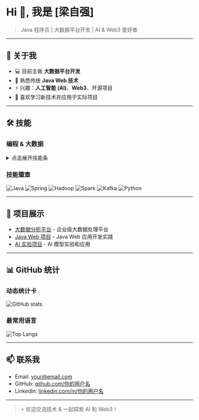 # Hi 👋, 我是 [梁自强]

> Java 程序员 | 大数据平台开发 | AI & Web3 爱好者

---

## 🔭 关于我
- 💻 目前主做 **大数据平台开发**  
- 🌱 熟悉传统 **Java Web 技术**  
- ⚡ 兴趣：**人工智能 (AI)**、**Web3**、开源项目  
- 👯 喜欢学习新技术并应用于实际项目  

---

## 🛠 技能
### 编程 & 大数据
<details>
<summary>点击展开技能条</summary>

- **Java** ▮▮▮▮▮ 90%  
- **Spring / Spring Boot** ▮▮▮▮▮ 85%  
- **Hadoop / Spark** ▮▮▮▮▯ 80%  
- **Kafka / Flink** ▮▮▮▯▯ 70%  
- **Python** ▮▮▮▯▯ 60%  
- **AI/机器学习** ▮▮▯▯▯ 50%  

</details>

### 技能徽章
![Java](https://img.shields.io/badge/Java-007396?style=for-the-badge&logo=java&logoColor=white)
![Spring](https://img.shields.io/badge/Spring-6DB33F?style=for-the-badge&logo=spring&logoColor=white)
![Hadoop](https://img.shields.io/badge/Hadoop-66CCFF?style=for-the-badge&logo=hadoop&logoColor=black)
![Spark](https://img.shields.io/badge/Apache_Spark-E25A1C?style=for-the-badge&logo=apache-spark&logoColor=white)
![Kafka](https://img.shields.io/badge/Apache_Kafka-231F20?style=for-the-badge&logo=apachekafka&logoColor=white)
![Python](https://img.shields.io/badge/Python-3776AB?style=for-the-badge&logo=python&logoColor=white)

---

## 🚀 项目展示
- [大数据分析平台](https://github.com/你的用户名/project1) - 企业级大数据处理平台  
- [Java Web 项目](https://github.com/你的用户名/project2) - Java Web 应用开发实践  
- [AI 实验项目](https://github.com/你的用户名/project3) - AI 模型实验和应用  

---

## 📊 GitHub 统计

### 动态统计卡
![GitHub stats](https://github-readme-stats.vercel.app/api?username=你的用户名&show_icons=true&theme=radical)

### 最常用语言
![Top Langs](https://github-readme-stats.vercel.app/api/top-langs/?username=你的用户名&layout=compact&theme=radical)

---

## 📫 联系我
- Email: your@email.com  
- GitHub: [github.com/你的用户名](https://github.com/你的用户名)  
- LinkedIn: [linkedin.com/in/你的用户名](https://linkedin.com/in/你的用户名)  

---

> ⚡ 欢迎交流技术 & 一起探索 AI 和 Web3！
